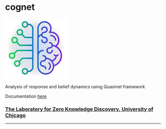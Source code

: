 # cognet

<img src="logozed_white.png" width="200"/>

Analysis of response and belief dynamics using Quasinet framework

Documentation [here](https://zeroknowledgediscovery.github.io/cognet/)

### [The Laboratory for Zero Knowledge Discovery, University of Chicago ](zed.uchicago.edu)

---


